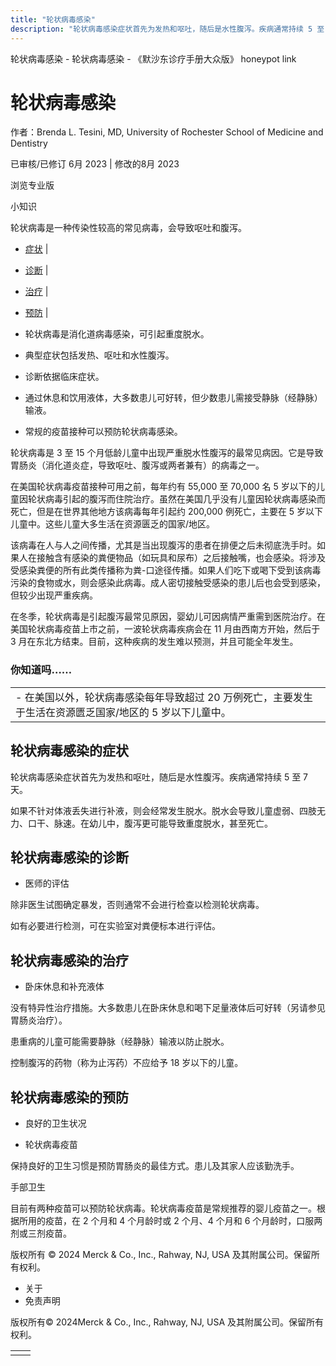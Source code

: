 ```yaml
---
title: "轮状病毒感染"
description: "轮状病毒感染症状首先为发热和呕吐，随后是水性腹泻。疾病通常持续 5 至 7 天。"
---
```


﻿轮状病毒感染 \- 轮状病毒感染 \- 《默沙东诊疗手册大众版》 honeypot link

# 轮状病毒感染

作者：Brenda L. Tesini, MD, University of Rochester School of Medicine and Dentistry

已审核/已修订 6月 2023 \| 修改的8月 2023

浏览专业版

小知识

轮状病毒是一种传染性较高的常见病毒，会导致呕吐和腹泻。

- [症状](#症状_v15637773_zh) \|
- [诊断](#诊断_v15637777_zh) \|
- [治疗](#治疗_v15637794_zh) \|
- [预防](#预防_v15637783_zh) \|

- 轮状病毒是消化道病毒感染，可引起重度脱水。

- 典型症状包括发热、呕吐和水性腹泻。

- 诊断依据临床症状。

- 通过休息和饮用液体，大多数患儿可好转，但少数患儿需接受静脉（经静脉）输液。

- 常规的疫苗接种可以预防轮状病毒感染。


轮状病毒是 3 至 15 个月低龄儿童中出现严重脱水性腹泻的最常见病因。它是导致胃肠炎（消化道炎症，导致呕吐、腹泻或两者兼有）的病毒之一。

在美国轮状病毒疫苗接种可用之前，每年约有 55,000 至 70,000 名 5 岁以下的儿童因轮状病毒引起的腹泻而住院治疗。虽然在美国几乎没有儿童因轮状病毒感染而死亡，但是在世界其他地方该病毒每年引起约 200,000 例死亡，主要在 5 岁以下儿童中。这些儿童大多生活在资源匮乏的国家/地区。

该病毒在人与人之间传播，尤其是当出现腹泻的患者在排便之后未彻底洗手时。如果人在接触含有感染的粪便物品（如玩具和尿布）之后接触嘴，也会感染。将涉及受感染粪便的所有此类传播称为粪-口途径传播。如果人们吃下或喝下受到该病毒污染的食物或水，则会感染此病毒。成人密切接触受感染的患儿后也会受到感染，但较少出现严重疾病。

在冬季，轮状病毒是引起腹泻最常见原因，婴幼儿可因病情严重需到医院治疗。在美国轮状病毒疫苗上市之前，一波轮状病毒疾病会在 11 月由西南方开始，然后于 3 月在东北方结束。目前，这种疾病的发生难以预测，并且可能全年发生。

### 你知道吗……

|     |
| --- |
| - 在美国以外，轮状病毒感染每年导致超过 20 万例死亡，主要发生于生活在资源匮乏国家/地区的 5 岁以下儿童中。 |

## 轮状病毒感染的症状

轮状病毒感染症状首先为发热和呕吐，随后是水性腹泻。疾病通常持续 5 至 7 天。

如果不针对体液丢失进行补液，则会经常发生脱水。脱水会导致儿童虚弱、四肢无力、口干、脉速。在幼儿中，腹泻更可能导致重度脱水，甚至死亡。

## 轮状病毒感染的诊断

- 医师的评估


除非医生试图确定暴发，否则通常不会进行检查以检测轮状病毒。

如有必要进行检测，可在实验室对粪便标本进行评估。

## 轮状病毒感染的治疗

- 卧床休息和补充液体


没有特异性治疗措施。大多数患儿在卧床休息和喝下足量液体后可好转（另请参见胃肠炎治疗）。

患重病的儿童可能需要静脉（经静脉）输液以防止脱水。

控制腹泻的药物（称为止泻药）不应给予 18 岁以下的儿童。

## 轮状病毒感染的预防

- 良好的卫生状况

- 轮状病毒疫苗


保持良好的卫生习惯是预防胃肠炎的最佳方式。患儿及其家人应该勤洗手。

手部卫生



目前有两种疫苗可以预防轮状病毒。轮状病毒疫苗是常规推荐的婴儿疫苗之一。根据所用的疫苗，在 2 个月和 4 个月龄时或 2 个月、4 个月和 6 个月龄时，口服两剂或三剂疫苗。



版权所有 © 2024
Merck & Co., Inc., Rahway, NJ, USA 及其附属公司。保留所有权利。

- 关于
- 免责声明

版权所有© 2024Merck & Co., Inc., Rahway, NJ, USA 及其附属公司。保留所有权利。

|     |     |
| --- | --- |
|  |  |